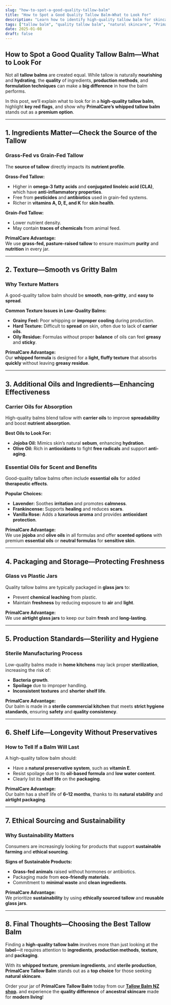 ```yaml
---
slug: "how-to-spot-a-good-quality-tallow-balm"
title: "How to Spot a Good Quality Tallow Balm—What to Look For"
description: "Learn how to identify high-quality tallow balm for skincare. Discover key ingredients, textures, and production standards that set premium balms like PrimalCare apart."
tags: ["tallow balm", "quality tallow balm", "natural skincare", "PrimalCare"]
date: 2025-01-08
draft: false
---
```


## How to Spot a Good Quality Tallow Balm—What to Look For  
Not all **tallow balms** are created equal. While tallow is naturally **nourishing** and **hydrating**, the **quality** of ingredients, **production methods**, and **formulation techniques** can make a **big difference** in how the balm performs.  

In this post, we’ll explain what to look for in a **high-quality tallow balm**, highlight **key red flags**, and show why **PrimalCare’s whipped tallow balm** stands out as a **premium option**.  

---

## **1. Ingredients Matter—Check the Source of the Tallow**  
### **Grass-Fed vs Grain-Fed Tallow**  
The **source of tallow** directly impacts its **nutrient profile**.  

**Grass-Fed Tallow:**  
- Higher in **omega-3 fatty acids** and **conjugated linoleic acid (CLA)**, which have **anti-inflammatory properties**.  
- Free from **pesticides** and **antibiotics** used in grain-fed systems.  
- Richer in **vitamins A, D, E, and K** for **skin health**.  

**Grain-Fed Tallow:**  
- Lower nutrient density.  
- May contain **traces of chemicals** from animal feed.  

**PrimalCare Advantage:**  
We use **grass-fed, pasture-raised tallow** to ensure maximum **purity** and **nutrition** in every jar.  

---

## **2. Texture—Smooth vs Gritty Balm**  
### **Why Texture Matters**  
A good-quality tallow balm should be **smooth**, **non-gritty**, and **easy to spread**.  

**Common Texture Issues in Low-Quality Balms:**  
- **Grainy Feel:** Poor whipping or **improper cooling** during production.  
- **Hard Texture:** Difficult to **spread** on skin, often due to lack of **carrier oils**.  
- **Oily Residue:** Formulas without proper **balance** of oils can feel **greasy** and **sticky**.  

**PrimalCare Advantage:**  
Our **whipped formula** is designed for a **light, fluffy texture** that absorbs **quickly** without leaving **greasy residue**.  

---

## **3. Additional Oils and Ingredients—Enhancing Effectiveness**  
### **Carrier Oils for Absorption**  
High-quality balms blend tallow with **carrier oils** to improve **spreadability** and boost **nutrient absorption**.  

**Best Oils to Look For:**  
- **Jojoba Oil:** Mimics skin’s natural **sebum**, enhancing **hydration**.  
- **Olive Oil:** Rich in **antioxidants** to fight **free radicals** and support **anti-aging**.  

### **Essential Oils for Scent and Benefits**  
Good-quality tallow balms often include **essential oils** for added **therapeutic effects**.  

**Popular Choices:**  
- **Lavender:** Soothes **irritation** and promotes **calmness**.  
- **Frankincense:** Supports **healing** and reduces **scars**.  
- **Vanilla Rose:** Adds a **luxurious aroma** and provides **antioxidant protection**.  

**PrimalCare Advantage:**  
We use **jojoba** and **olive oils** in all formulas and offer **scented options** with premium **essential oils** or **neutral formulas** for **sensitive skin**.  

---

## **4. Packaging and Storage—Protecting Freshness**  
### **Glass vs Plastic Jars**  
Quality tallow balms are typically packaged in **glass jars** to:  
- Prevent **chemical leaching** from plastic.  
- Maintain **freshness** by reducing exposure to **air** and **light**.  

**PrimalCare Advantage:**  
We use **airtight glass jars** to keep our balm **fresh** and **long-lasting**.  

---

## **5. Production Standards—Sterility and Hygiene**  
### **Sterile Manufacturing Process**  
Low-quality balms made in **home kitchens** may lack proper **sterilization**, increasing the risk of:  
- **Bacteria growth**.  
- **Spoilage** due to improper handling.  
- **Inconsistent textures** and **shorter shelf life**.  

**PrimalCare Advantage:**  
Our balm is made in a **sterile commercial kitchen** that meets **strict hygiene standards**, ensuring **safety** and **quality consistency**.  

---

## **6. Shelf Life—Longevity Without Preservatives**  
### **How to Tell If a Balm Will Last**  
A high-quality tallow balm should:  
- Have a **natural preservative system**, such as **vitamin E**.  
- Resist spoilage due to its **oil-based formula** and **low water content**.  
- Clearly list its **shelf life** on the **packaging**.  

**PrimalCare Advantage:**  
Our balm has a shelf life of **6–12 months**, thanks to its **natural stability** and **airtight packaging**.  

---

## **7. Ethical Sourcing and Sustainability**  
### **Why Sustainability Matters**  
Consumers are increasingly looking for products that support **sustainable farming** and **ethical sourcing**.  

**Signs of Sustainable Products:**  
- **Grass-fed animals** raised without hormones or antibiotics.  
- Packaging made from **eco-friendly materials**.  
- Commitment to **minimal waste** and **clean ingredients**.  

**PrimalCare Advantage:**  
We prioritize **sustainability** by using **ethically sourced tallow** and **reusable glass jars**.  

---

## **8. Final Thoughts—Choosing the Best Tallow Balm**  
Finding a **high-quality tallow balm** involves more than just looking at the **label**—it requires attention to **ingredients**, **production methods**, **texture**, and **packaging**.  

With its **whipped texture**, **premium ingredients**, and **sterile production**, **PrimalCare Tallow Balm** stands out as a **top choice** for those seeking **natural skincare**.  

Order your jar of **PrimalCare Tallow Balm** today from our **[Tallow Balm NZ shop](https://primalpantry.co.nz/shop/products/tallow-skin/).** and experience the **quality difference** of **ancestral skincare** made for **modern living**!  
